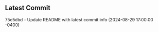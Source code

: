 
## Latest Commit
75e5dbd - Update README with latest commit info (2024-08-29 17:00:00 -0400) <Yunxi-Zhou>
